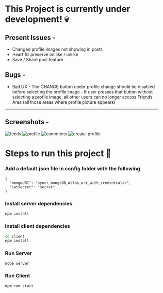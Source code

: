 # This Project is currently under development! 💀

## Present Issues - 
* Changed profile images not showing in posts
* Heart fill preserve on like / unlike
* Save / Share post feature


## Bugs - 
* Bad UX - The CHANGE button under profile change should be disabled before selecting the profile image - If user presses that button without selecting a profile image, all other users can no longer access Friends Area (all those areas where profile picture appears)

<hr/>

## Screenshots - 

![feeds](https://user-images.githubusercontent.com/30652500/115150846-c0c38400-a087-11eb-87fc-2fd39dd88357.JPG)
![profile](https://user-images.githubusercontent.com/30652500/115150847-c15c1a80-a087-11eb-92e8-f49f2b14a137.JPG)
![comments](https://user-images.githubusercontent.com/30652500/115150844-be612a00-a087-11eb-8cda-642a5a34cdce.jpg)
![create-profile](https://user-images.githubusercontent.com/30652500/115150845-c02aed80-a087-11eb-83b1-54b7ecac1018.JPG)


# Steps to run this project 🚀

### Add a default.json file in config folder with the following

```
{
  "mongoURI": "<your_mongoDB_Atlas_uri_with_credentials>",
  "jwtSecret": "secret"
}
```

### Install server dependencies

```bash
npm install
```

### Install client dependencies

```bash
cd client
npm install
```

### Run Server

```bash
node server
```

### Run Client

```bash
npm run start
```
